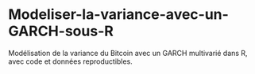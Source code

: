 # Modeliser-la-variance-avec-un-GARCH-sous-R
Modélisation de la variance du Bitcoin avec un GARCH multivarié dans R, avec code et données reproductibles.

